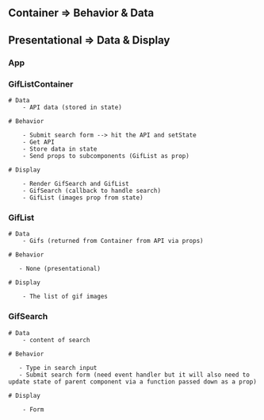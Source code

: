 ## Container => Behavior & Data
## Presentational => Data & Display



### App


### GifListContainer

    # Data
        - API data (stored in state)

    # Behavior

        - Submit search form --> hit the API and setState
        - Get API
        - Store data in state
        - Send props to subcomponents (GifList as prop)

    # Display

        - Render GifSearch and GifList
        - GifSearch (callback to handle search)
        - GifList (images prop from state)



### GifList

    # Data
        - Gifs (returned from Container from API via props)

    # Behavior

       - None (presentational)

    # Display

        - The list of gif images


### GifSearch

    # Data
        - content of search

    # Behavior

       - Type in search input
       - Submit search form (need event handler but it will also need to update state of parent component via a function passed down as a prop)

    # Display

        - Form